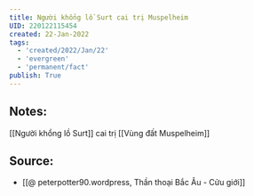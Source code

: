 ```yaml
---
title: Người khổng lồ Surt cai trị Muspelheim
UID: 220122115454
created: 22-Jan-2022
tags:
  - 'created/2022/Jan/22'
  - 'evergreen'
  - 'permanent/fact'
publish: True
---
```

## Notes:
[[Người khổng lồ Surt]] cai trị [[Vùng đất Muspelheim]]

## Source:
- [[@ peterpotter90.wordpress, Thần thoại Bắc Âu - Cửu giới]]


